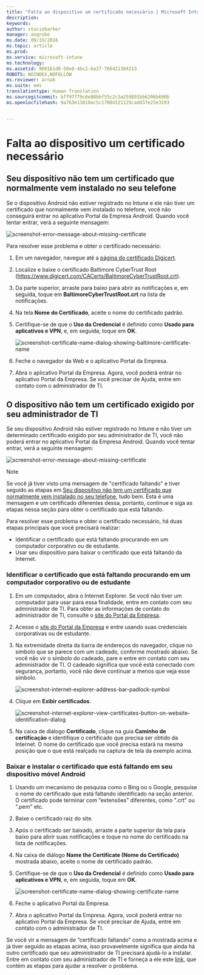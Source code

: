 ```yaml
---
title: "Falta ao dispositivo um certificado necessário | Microsoft Intune"
description: 
keywords: 
author: staciebarker
manager: angrobe
ms.date: 09/19/2016
ms.topic: article
ms.prod: 
ms.service: microsoft-intune
ms.technology: 
ms.assetid: 9081b1d8-50e8-4bc2-ba37-766421364213
ROBOTS: NOINDEX,NOFOLLOW
ms.reviewer: arnab
ms.suite: ems
translationtype: Human Translation
ms.sourcegitcommit: bff97f79c6e88bbf55c2c3a259891bb6206b690b
ms.openlocfilehash: 9a763e13818ec5c1708d121125cadd37e25e3193


---
```



# Falta ao dispositivo um certificado necessário


## Seu dispositivo não tem um certificado que normalmente vem instalado no seu telefone
Se o dispositivo Android não estiver registrado no Intune e ele não tiver um certificado que normalmente vem instalado no telefone, você não conseguirá entrar no aplicativo Portal da Empresa Android. Quando você tentar entrar, verá a seguinte mensagem:

![screenshot-error-message-about-missing-certificate](./media/andr-cert_install-1-cert_missing.png)

Para resolver esse problema e obter o certificado necessário:

1.  Em um navegador, navegue até a [página do certificado Digicert](https://www.digicert.com/digicert-root-certificates.htm).

2.  Localize e baixe o certificado Baltimore CyberTrust Root (https://www.digicert.com/CACerts/BaltimoreCyberTrustRoot.crt).

3.  Da parte superior, arraste para baixo para abrir as notificações e, em seguida, toque em **BaltimoreCyberTrustRoot.crt** na lista de notificações.

4.  Na tela **Nome do Certificado**, aceite o nome do certificado padrão.

5. Certifique-se de que o **Uso da Credencial** é definido como **Usado para aplicativos e VPN**, e, em seguida, toque em **OK**.

    ![screenshot-certificate-name-dialog-showing-baltimore-certificate-name](./media/andr-cert_install-2-add_cert_name.png)

6. Feche o navegador da Web e o aplicativo Portal da Empresa.

7. Abra o aplicativo Portal da Empresa. Agora, você poderá entrar no aplicativo Portal da Empresa. Se você precisar de Ajuda, entre em contato com o administrador de TI.

## O dispositivo não tem um certificado exigido por seu administrador de TI
Se seu dispositivo Android não estiver registrado no Intune e não tiver um determinado certificado exigido por seu administrador de TI, você não poderá entrar no aplicativo Portal da Empresa Android. Quando você tentar entrar, verá a seguinte mensagem:

![screenshot-error-message-about-missing-certificate](./media/andr-cert_install-1-cert_missing.png)

>[!NOTE]
> Se você já tiver visto uma mensagem de "certificado faltando" e tiver seguido as etapas em [Seu dispositivo não tem um certificado que normalmente vem instalado no seu telefone](#your-device-is-missing-a-certificate-that-usually-comes-installed-on-your-phone), tudo bem. Esta é uma mensagem e um certificado diferentes dessa, portanto, continue e siga as etapas nessa seção para obter o certificado que está faltando.

Para resolver esse problema e obter o certificado necessário, há duas etapas principais que você precisará realizar:

- Identificar o certificado que está faltando procurando em um computador corporativo ou de estudante.
- Usar seu dispositivo para baixar o certificado que está faltando da Internet.

### Identificar o certificado que está faltando procurando em um computador corporativo ou de estudante

1. Em um computador, abra o Internet Explorer. Se você não tiver um computador para usar para essa finalidade, entre em contato com seu administrador de TI. Para obter as informações de contato do administrador de TI, consulte o [site do Portal da Empresa](http://portal.manage.microsoft.com).

2. Acesse o [site do Portal da Empresa](http://portal.manage.microsoft.com) e entre usando suas credenciais corporativas ou de estudante.

3. Na extremidade direita da barra de endereços do navegador, clique no símbolo que se parece com um cadeado, conforme mostrado abaixo. Se você não vir o símbolo do cadeado, pare e entre em contato com seu administrador de TI. O cadeado significa que você está conectado com segurança, portanto, você não deve continuar a menos que veja esse símbolo.

    ![screenshot-internet-explorer-address-bar-padlock-symbol](./media/andr-missing-cert-ie-padlock-symbol.png)

4. Clique em **Exibir certificados**.

    ![screenshot-internet-explorer-view-certificates-button-on-website-identification-dialog](./media/andr-missg-cert-ie-view-cert-button.png)

5. Na caixa de diálogo **Certificado**, clique na guia **Caminho de certificação** e identifique o certificado que precisa ser obtido da Internet. O nome do certificado que você precisa estará na mesma posição que o que está realçado na captura de tela da exemplo acima.

### Baixar e instalar o certificado que está faltando em seu dispositivo móvel Android

1. Usando um mecanismo de pesquisa como o Bing ou o Google, pesquise o nome do certificado que está faltando identificado na seção anterior. O certificado pode terminar com “extensões” diferentes, como ".crt" ou ".pem" etc.

2. Baixe o certificado raiz do site.

3. Após o certificado ser baixado, arraste a parte superior da tela para baixo para abrir suas notificações e toque no nome do certificado na lista de notificações.

4. Na caixa de diálogo **Name the Certificate (Nome do Certificado)** mostrada abaixo, aceite o nome de certificado padrão.

5. Certifique-se de que o **Uso da Credencial** é definido como **Usado para aplicativos e VPN**, e, em seguida, toque em **OK**.

    ![screenshot-certificate-name-dialog-showing-certificate-name](./media/andr-missing-cert-cert-name.png)

6. Feche o aplicativo Portal da Empresa.

7. Abra o aplicativo Portal da Empresa. Agora, você poderá entrar no aplicativo Portal da Empresa. Se você precisar de Ajuda, entre em contato com o administrador de TI.

Se você vir a mensagem de “certificado faltando” como a mostrada acima e já tiver seguido as etapas acima, isso provavelmente significa que ainda há outro certificado que seu administrador de TI precisará ajudá-lo a instalar. Entre em contato com seu administrador de TI e forneça a ele este [link](/intune/troubleshoot/troubleshoot-device-enrollment-in-intune#android-certificate-issues), que contém as etapas para ajudar a resolver o problema.





<!--HONumber=Sep16_HO3-->


